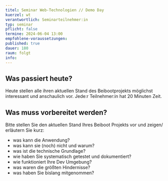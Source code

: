 ```yaml
---
titel: Seminar Web-Technologien // Demo Day
kuerzel: wt
verantwortlich: Seminarteilnehmer:in
typ: seminar
pflicht: false
termine: 2024-06-04 13:00
empfohlene-voraussetzungen: 
published: true
dauer: 180
raum: folgt
info: 
---
```


## Was passiert heute?

Heute stellen alle ihren aktuellen Stand des Beibootprojekts möglichst interessant und anschaulich vor. Jede:r Teilnehmer:in hat 20 Minuten Zeit.

## Was muss vorbereitet werden?

Bitte stellen Sie den aktuellen Stand Ihres Beiboot Projekts vor und zeigen/ erläutern Sie kurz:
- was kann die Anwendung?
- was kann sie (noch) nicht und warum?
- was ist die technische Grundlage?
- wie haben Sie systematisch getestet und dokumentiert?
- wie funktioniert Ihre Dev Umgebung?
- was waren die größten Hindernisse?
- was haben Sie bislang mitgenommen?

